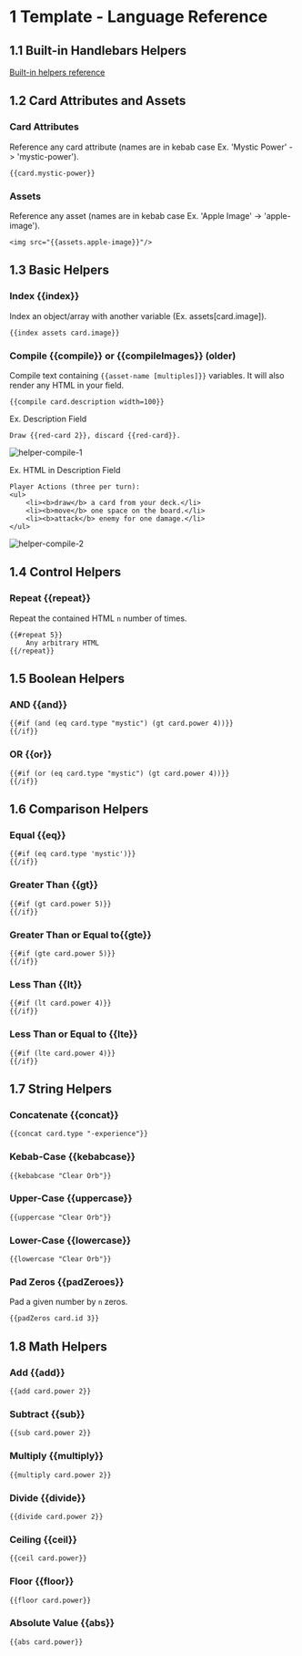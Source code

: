 # 1 Template - Language Reference

## 1.1 Built-in Handlebars Helpers

[Built-in helpers reference](https://handlebarsjs.com/guide/builtin-helpers.html)

## 1.2 Card Attributes and Assets

### Card Attributes

Reference any card attribute (names are in kebab case
Ex. 'Mystic Power' -> 'mystic-power').

    {{card.mystic-power}}

### Assets

Reference any asset (names are in kebab case
Ex. 'Apple Image' -> 'apple-image').

    <img src="{{assets.apple-image}}"/>

## 1.3 Basic Helpers

### Index {{index}}

Index an object/array with another variable (Ex. assets[card.image]).

    {{index assets card.image}}

### Compile {{compile}} or {{compileImages}} (older)

Compile text containing `{{asset-name [multiples]}}` variables. It will also render any HTML in your field.

    {{compile card.description width=100}}

Ex. Description Field

    Draw {{red-card 2}}, discard {{red-card}}.

![helper-compile-1]

Ex. HTML in Description Field

    Player Actions (three per turn):
    <ul>
        <li><b>draw</b> a card from your deck.</li>
        <li><b>move</b> one space on the board.</li>
        <li><b>attack</b> enemy for one damage.</li>
    </ul>

![helper-compile-2]

## 1.4 Control Helpers

### Repeat {{repeat}}

Repeat the contained HTML `n` number of times.

    {{#repeat 5}}
        Any arbitrary HTML
    {{/repeat}}

## 1.5 Boolean Helpers

### AND {{and}}

    {{#if (and (eq card.type "mystic") (gt card.power 4))}}
    {{/if}}

### OR {{or}}

    {{#if (or (eq card.type "mystic") (gt card.power 4))}}
    {{/if}}

## 1.6 Comparison Helpers

### Equal {{eq}}

    {{#if (eq card.type 'mystic')}}
    {{/if}}

### Greater Than {{gt}}

    {{#if (gt card.power 5)}}
    {{/if}}

### Greater Than or Equal to{{gte}}

    {{#if (gte card.power 5)}}
    {{/if}}

### Less Than {{lt}}

    {{#if (lt card.power 4)}}
    {{/if}}

### Less Than or Equal to {{lte}}

    {{#if (lte card.power 4)}}
    {{/if}}

## 1.7 String Helpers

### Concatenate {{concat}}

    {{concat card.type "-experience"}}

### Kebab-Case {{kebabcase}}

    {{kebabcase "Clear Orb"}}

### Upper-Case {{uppercase}}

    {{uppercase "Clear Orb"}}

### Lower-Case {{lowercase}}

    {{lowercase "Clear Orb"}}

### Pad Zeros {{padZeroes}}

Pad a given number by `n` zeros.

    {{padZeros card.id 3}}

## 1.8 Math Helpers

### Add {{add}}

    {{add card.power 2}}

### Subtract {{sub}}

    {{sub card.power 2}}

### Multiply {{multiply}}

    {{multiply card.power 2}}

### Divide {{divide}}

    {{divide card.power 2}}

### Ceiling {{ceil}}

    {{ceil card.power}}

### Floor {{floor}}

    {{floor card.power}}

### Absolute Value {{abs}}

    {{abs card.power}}

[helper-compile-1]: cider-app/src/assets/helper-compile-1.png
[helper-compile-2]: cider-app/src/assets/helper-compile-2.png
